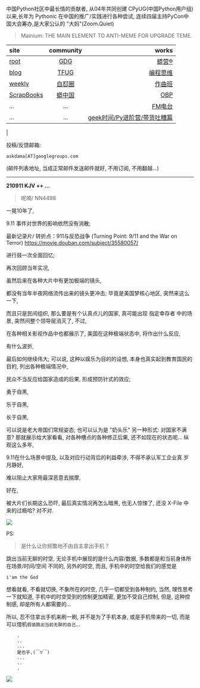 中国Python社区中最长情的贡献者, 从04年共同创建 CPyUG(中国Python用户组)以来,长年为 Pythonic 在中国的推广/实践进行各种尝试, 连续四届主持PyCon中国大会筹办,是大家公认的 "大妈"(Zoom.Quiet)

> Mainium: THE MAIN ELEMENT TO ANTI-MEME FOR UPGRADE TEME.

| site | community | works |
| :-----| :----: | ----: |
| [root](http://zoomquiet.io/) | [GDG](https://blog.zhgdg.org/) | [蟒营®](https://doc.101.camp/) |
| [blog](https://blog.zoomquiet.io/pages/zoomquiet.html) | [TFUG](http://zh.tfug.world/) | [编程思维](https://py.101.camp/) |
| [weekly](http://weekly.pychina.org/) | [自怼圈](https://du.101.camp/) | [作曲班](https://mu.101.camp/) |
| [ScrapBooks](https://zoomquiet.io/collection.html) | [蟒中国](https://pychina.org/) | [OBP](https://zoomquiet.io/obp/index.html) |
| ... | ... | [FM电台](https://fm.101.camp/) |
| ... | ... | [geek时间/Py进阶营/带货吐糟篇](https://fm.101.camp/2020/geek2py-dama.html) 
 |


投稿/反馈邮箱:

    askdama[AT]googlegroups.com

(邮件列表地址, 
当成正常邮件发送邮件就好, 不用订阅, 不用翻越...)


---------------------------------------------------
**210911 KJV ++ ...**

> 呢喃/ NN4498





一晃10年了,

9.11 事件对世界的影响依然没有消散;

最新记录片/
转折点：911与反恐战争 (Turning Point: 9/11 and the War on Terror)
https://movie.douban.com/subject/35580057/




进行叕一次全面回忆;

再次回顾当年实况,

虽然后来在各种大片中有更加极端的镜头,

都没有当年半夜网络流传出来的镜头更冲击;
毕竟是美国梦核心地区,
突然来这么一下,

而且只是民间组织,
那么要是有个认真点儿的国家,
真可能出现 指定幸存者 中的场景,
突然间整个领导层消灭了,
不过,

在各种相关影视作品中也都展示了,
美国在这种极端状态中,
将作出什么反应,

有什么波折,

最后如何继续伟大;
可以说,
这种以娱乐为目的的设想,
本身也真实起到教育国民的目的,
列出各种极端情况中,

民众不当反应给国家造成的后果,
形成预防针式的效应;

勇于自黑,

乐于自黑,

长于自黑,

可以说是老大帝国们常规姿态;
也可以认为是 "奶头乐" 另一种形式:
对国家不满意?
那就展示给大家看看,
对各种槽点的各种修正后果,
还不如现在的状态呢...
纵观这么多年,

9.11在什么场景中提及,
以及对应行动背后的利益牵涉,
不得不承认军工企业真.岁月静好,

难以阻止大家用最深恶意去揣摩,

好在,

被大片们长期这么恐吓,
最后真实情况再怎么暗黑,
也无人惊悚了,
还没 X-File 中来的过瘾哈?
对不对.​





![](https://ipic.zoomquiet.top/2021-09-10-zq42-today-card-2109.011.jpeg)



PS:
> 是什么让你频繁地不由自主拿出手机？

跳出当前无聊的时空,
无论手机中展现的是什么内容/数据,
多数都是和当前身体所在场景/时间/空间 不同的,
另外的时空,
而且, 手机中的时空给我们的感觉是

    i'am the God

想看就看, 不看就切换,
不象所在的时空, 几乎一切都受到各种制约,
当然,
理性思考一下就知道,
手机中的时空受到的控制更加精密, 更加不受自己控制,
但是, 这种控制感,
却是所有人都需要的...

所以, 
忍不住拿出手机来刷一刷,
并不是为了手机本身, 或是手机带来的一切,
而是可以借机`假装跳出当前无聊的自己`...



```
    .
    ..
    ...
    是也乎,(￣▽￣)
    ...
    ..
    .
```


![](http://ydlj.zoomquiet.top/ipic/2021-07-10-210701DU21-zip.jpg)

